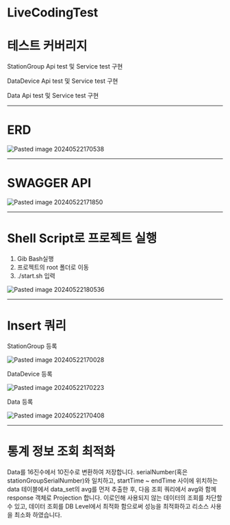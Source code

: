 ﻿# LiveCodingTest

# 테스트 커버리지

StationGroup Api test 및 Service test 구현

DataDevice Api test 및 Service test 구현

Data Api test 및 Service test 구현

---

# ERD

![Pasted image 20240522170538](https://github.com/tangpoo/LiveCodingTest/assets/131866367/cbb2352e-29fb-4e25-b238-d8faa9be6a47)

---
# SWAGGER API

![Pasted image 20240522171850](https://github.com/tangpoo/LiveCodingTest/assets/131866367/c5768136-62f1-4c67-9e9f-99801015c847)

----

# Shell Script로 프로젝트 실행
1. Gib Bash실행
2. 프로젝트의 root 폴더로 이동
3. ./start.sh 입력

![Pasted image 20240522180536](https://github.com/tangpoo/LiveCodingTest/assets/131866367/503a9db0-e132-4e78-a817-d1290d67c873)

---

# Insert 쿼리

StationGroup 등록

![Pasted image 20240522170028](https://github.com/tangpoo/LiveCodingTest/assets/131866367/7d7f0aea-3bd4-4869-9720-a1fe19c008d5)


DataDevice 등록

![Pasted image 20240522170223](https://github.com/tangpoo/LiveCodingTest/assets/131866367/72530900-c4e5-4147-bdd6-f16d413fc358)


Data 등록

![Pasted image 20240522170408](https://github.com/tangpoo/LiveCodingTest/assets/131866367/cb7b1476-972a-4476-a60f-5bdd8cec1863)

----

# 통계 정보 조회 최적화

Data를 16진수에서 10진수로 변환하여 저장합니다.
serialNumber(혹은 stationGroupSerialNumber)와 일치하고, startTime ~ endTime 사이에 위치하는
data 테이블에서 data_set의 avg를 먼저 추출한 후,
다음 조회 쿼리에서 avg와 함께 response 객체로 Projection 합니다.
이로인해 사용되지 않는 데이터의 조회를 차단할 수 있고, 데이터 조회를 DB Level에서 최적화 함으로써
성능을 최적화하고 리소스 사용을 최소화 하였습니다.